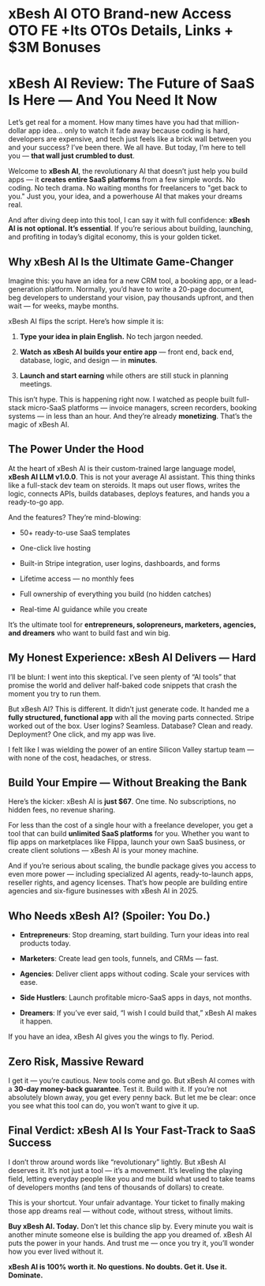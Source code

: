 # xBesh AI OTO Brand-new Access OTO FE +Its OTOs Details, Links + $3M Bonuses
<h1 class="" data-start="136" data-end="200">xBesh AI Review: The Future of SaaS Is Here — And You Need It Now</h1>
<p class="" data-start="202" data-end="536">Let’s get real for a moment. How many times have you had that million-dollar app idea... only to watch it fade away because coding is hard, developers are expensive, and tech just feels like a brick wall between you and your success? I’ve been there. We all have. But today, I’m here to tell you — <strong data-start="500" data-end="535">that wall just crumbled to dust</strong>.</p>
<p class="" data-start="538" data-end="834">Welcome to <strong data-start="549" data-end="558">xBesh AI</strong>, the revolutionary AI that doesn’t just help you build apps — it <strong data-start="624" data-end="657">creates entire SaaS platforms</strong> from a few simple words. No coding. No tech drama. No waiting months for freelancers to "get back to you." Just you, your idea, and a powerhouse AI that makes your dreams real.</p>
<p class="" data-start="836" data-end="1066">And after diving deep into this tool, I can say it with full confidence: <strong data-start="909" data-end="950">xBesh AI is not optional. It’s essential</strong>. If you’re serious about building, launching, and profiting in today’s digital economy, this is your golden ticket.</p>

<h2 class="" data-start="1068" data-end="1109">Why xBesh AI Is the Ultimate Game-Changer</h2>
<p class="" data-start="1111" data-end="1363">Imagine this: you have an idea for a new CRM tool, a booking app, or a lead-generation platform. Normally, you’d have to write a 20-page document, beg developers to understand your vision, pay thousands upfront, and then wait — for weeks, maybe months.</p>
<p class="" data-start="1365" data-end="1413">xBesh AI flips the script. Here’s how simple it is:</p>

<ol data-start="1415" data-end="1674">
 	<li class="" data-start="1415" data-end="1477">
<p class="" data-start="1418" data-end="1477"><strong data-start="1418" data-end="1454">Type your idea in plain English.</strong> No tech jargon needed.</p>
</li>
 	<li class="" data-start="1478" data-end="1591">
<p class="" data-start="1481" data-end="1591"><strong data-start="1481" data-end="1522">Watch as xBesh AI builds your entire app</strong> — front end, back end, database, logic, and design — in <strong data-start="1579" data-end="1590">minutes</strong>.</p>
</li>
 	<li class="" data-start="1592" data-end="1674">
<p class="" data-start="1595" data-end="1674"><strong data-start="1595" data-end="1623">Launch and start earning</strong> while others are still stuck in planning meetings.</p>
</li>
</ol>
<p class="" data-start="1676" data-end="1920">This isn’t hype. This is happening right now. I watched as people built full-stack micro-SaaS platforms — invoice managers, screen recorders, booking systems — in less than an hour. And they’re already <strong data-start="1878" data-end="1892">monetizing</strong>. That’s the magic of xBesh AI.</p>

<h2 class="" data-start="1922" data-end="1949">The Power Under the Hood</h2>
<p class="" data-start="1951" data-end="2263">At the heart of xBesh AI is their custom-trained large language model, <strong data-start="2019" data-end="2039">xBesh AI LLM v1.0.0</strong>. This is not your average AI assistant. This thing thinks like a full-stack dev team on steroids. It maps out user flows, writes the logic, connects APIs, builds databases, deploys features, and hands you a ready-to-go app.</p>
<p class="" data-start="2265" data-end="2304">And the features? They’re mind-blowing:</p>

<ul data-start="2306" data-end="2568">
 	<li class="" data-start="2306" data-end="2339">
<p class="" data-start="2308" data-end="2339">50+ ready-to-use SaaS templates</p>
</li>
 	<li class="" data-start="2340" data-end="2364">
<p class="" data-start="2342" data-end="2364">One-click live hosting</p>
</li>
 	<li class="" data-start="2365" data-end="2430">
<p class="" data-start="2367" data-end="2430">Built-in Stripe integration, user logins, dashboards, and forms</p>
</li>
 	<li class="" data-start="2431" data-end="2466">
<p class="" data-start="2433" data-end="2466">Lifetime access — no monthly fees</p>
</li>
 	<li class="" data-start="2467" data-end="2527">
<p class="" data-start="2469" data-end="2527">Full ownership of everything you build (no hidden catches)</p>
</li>
 	<li class="" data-start="2528" data-end="2568">
<p class="" data-start="2530" data-end="2568">Real-time AI guidance while you create</p>
</li>
</ul>
<p class="" data-start="2570" data-end="2699">It’s the ultimate tool for <strong data-start="2597" data-end="2663">entrepreneurs, solopreneurs, marketers, agencies, and dreamers</strong> who want to build fast and win big.</p>

<h2 class="" data-start="2701" data-end="2747">My Honest Experience: xBesh AI Delivers — Hard</h2>
<p class="" data-start="2749" data-end="2925">I’ll be blunt: I went into this skeptical. I’ve seen plenty of “AI tools” that promise the world and deliver half-baked code snippets that crash the moment you try to run them.</p>
<p class="" data-start="2927" data-end="3199">But xBesh AI? This is different. It didn’t just generate code. It handed me a <strong data-start="3002" data-end="3038">fully structured, functional app</strong> with all the moving parts connected. Stripe worked out of the box. User logins? Seamless. Database? Clean and ready. Deployment? One click, and my app was live.</p>
<p class="" data-start="3201" data-end="3325">I felt like I was wielding the power of an entire Silicon Valley startup team — with none of the cost, headaches, or stress.</p>

<h2 class="" data-start="3327" data-end="3375">Build Your Empire — Without Breaking the Bank</h2>
<p class="" data-start="3377" data-end="3482">Here’s the kicker: xBesh AI is <strong data-start="3405" data-end="3417">just $67</strong>. One time. No subscriptions, no hidden fees, no revenue sharing.</p>
<p class="" data-start="3484" data-end="3767">For less than the cost of a single hour with a freelance developer, you get a tool that can build <strong data-start="3582" data-end="3610">unlimited SaaS platforms</strong> for you. Whether you want to flip apps on marketplaces like Flippa, launch your own SaaS business, or create client solutions — xBesh AI is your money machine.</p>
<p class="" data-start="3769" data-end="4048">And if you’re serious about scaling, the bundle package gives you access to even more power — including specialized AI agents, ready-to-launch apps, reseller rights, and agency licenses. That’s how people are building entire agencies and six-figure businesses with xBesh AI in 2025.</p>

<h2 class="" data-start="4050" data-end="4088">Who Needs xBesh AI? (Spoiler: You Do.)</h2>
<ul data-start="4090" data-end="4497">
 	<li class="" data-start="4090" data-end="4183">
<p class="" data-start="4092" data-end="4183"><strong data-start="4092" data-end="4109">Entrepreneurs</strong>: Stop dreaming, start building. Turn your ideas into real products today.</p>
</li>
 	<li class="" data-start="4184" data-end="4249">
<p class="" data-start="4186" data-end="4249"><strong data-start="4186" data-end="4199">Marketers</strong>: Create lead gen tools, funnels, and CRMs — fast.</p>
</li>
 	<li class="" data-start="4250" data-end="4332">
<p class="" data-start="4252" data-end="4332"><strong data-start="4252" data-end="4264">Agencies</strong>: Deliver client apps without coding. Scale your services with ease.</p>
</li>
 	<li class="" data-start="4333" data-end="4408">
<p class="" data-start="4335" data-end="4408"><strong data-start="4335" data-end="4352">Side Hustlers</strong>: Launch profitable micro-SaaS apps in days, not months.</p>
</li>
 	<li class="" data-start="4409" data-end="4497">
<p class="" data-start="4411" data-end="4497"><strong data-start="4411" data-end="4423">Dreamers</strong>: If you’ve ever said, “I wish I could build that,” xBesh AI makes it happen.</p>
</li>
</ul>
<p class="" data-start="4499" data-end="4561">If you have an idea, xBesh AI gives you the wings to fly. Period.</p>

<h2 class="" data-start="4563" data-end="4591">Zero Risk, Massive Reward</h2>
<p class="" data-start="4593" data-end="4873">I get it — you’re cautious. New tools come and go. But xBesh AI comes with a <strong data-start="4667" data-end="4698">30-day money-back guarantee</strong>. Test it. Build with it. If you’re not absolutely blown away, you get every penny back. But let me be clear: once you see what this tool can do, you won’t want to give it up.</p>

<h2 class="" data-start="4875" data-end="4933">Final Verdict: xBesh AI Is Your Fast-Track to SaaS Success</h2>
<p class="" data-start="4935" data-end="5224">I don’t throw around words like “revolutionary” lightly. But xBesh AI deserves it. It’s not just a tool — it’s a movement. It’s leveling the playing field, letting everyday people like you and me build what used to take teams of developers months (and tens of thousands of dollars) to create.</p>
<p class="" data-start="5226" data-end="5371">This is your shortcut. Your unfair advantage. Your ticket to finally making those app dreams real — without code, without stress, without limits.</p>
<p class="" data-start="5373" data-end="5627"><strong data-start="5373" data-end="5394">Buy xBesh AI. Today.</strong> Don’t let this chance slip by. Every minute you wait is another minute someone else is building the app you dreamed of. xBesh AI puts the power in your hands. And trust me — once you try it, you’ll wonder how you ever lived without it.</p>
<p class="" data-start="5629" data-end="5707"><strong data-start="5629" data-end="5707">xBesh AI is 100% worth it. No questions. No doubts. Get it. Use it. Dominate.</strong></p>

